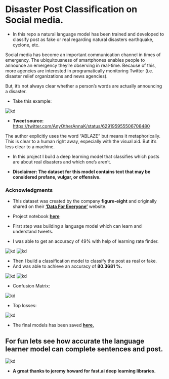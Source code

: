 # Disaster Post Classification on Social media.

* In this repo a natural language model has been trained and developed to classify post as fake or real regarding natural disasters
earthquake, cyclone, etc.

Social media has become an important communication channel in times of emergency.
The ubiquitousness of smartphones enables people to announce an emergency they’re observing in real-time. Because of this, more agencies are interested in programatically monitoring Twitter (i.e. disaster relief organizations and news agencies).

But, it’s not always clear whether a person’s words are actually announcing a disaster. 

* Take this example:

![kd](https://i.ibb.co/5FJPby7/tweet-screenshot.png)
* **Tweet source:** https://twitter.com/AnyOtherAnnaK/status/629195955506708480

The author explicitly uses the word “ABLAZE” but means it metaphorically. 
This is clear to a human right away, especially with the visual aid. But it’s less clear to a machine.

* In this project I  build a deep learning model that classifies which posts are about real disasters and which one’s aren’t.

* **Disclaimer: The dataset for this model contains text that may be considered profane, vulgar, or offensive.**
### Acknowledgments

* This dataset was created by the company **figure-eight** and originally shared on their [**‘Data For Everyone’**](https://www.figure-eight.com/data-for-everyone/) website.

* Project notebook [**here**](https://github.com/shadab4150/Disaster-post-classification-NLP/blob/master/real_or_not_disaster_tweets.ipynb)

* First step was building a language model which can learn and understand tweets.

* I was able to get an accuracy of 49% with help of learning rate finder.

![kd](https://i.ibb.co/9Z3Gbqc/sha12.jpg)
![kd](https://i.ibb.co/kGrwBRH/sha1212.jpg)

* Then I build a classification model to classify the post as real or fake.
* And was able to achieve an accuracy of **80.3681 %.**

![kd](https://i.ibb.co/FqSKFH4/cl1.jpg)
![kd](https://i.ibb.co/0nRNWLZ/acc.jpg)

* Confusion Matrix:

![kd](https://i.ibb.co/C1gkFyp/confusion.jpg)

* Top losses:

![kd](https://i.ibb.co/8bppzwm/top-losses.jpg)

* The final models has been saved [**here.**](https://drive.google.com/drive/folders/1q0BLeyVlNhkGDtFpaQ1oKwc1A6HDRGCY?usp=sharing)
## For fun lets see how accurate the language learner model can complete sentences and post.

![kd](https://i.ibb.co/Qj8RyPD/tweet-comp.jpg)

* **A great thanks to jeremy howard for fast.ai deep learning libraries.**
